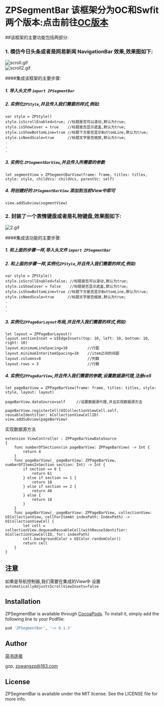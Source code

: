 # ZPSegmentBar 该框架分为OC和Swfit两个版本:点击前往[OC版本](https://github.com/Guanzhangpeng/ZPSegmentBarOC)


##该框架的主要功能包括两部分:

### 1. 模仿今日头条或者是网易新闻 NavigationBar 效果,效果图如下:
 
![scroll.gif](http://upload-images.jianshu.io/upload_images/1154433-56621400635e2bf0.gif?imageMogr2/auto-orient/strip)                           
![scroll2.gif](http://upload-images.jianshu.io/upload_images/1154433-5e2d81b327126e04.gif?imageMogr2/auto-orient/strip)


####集成该框架的主要步骤:

##### 1. 导入头文件 `import ZPSegmentBar`
##### 2. 实例化`ZPStyle`,并且传入我们需要的样式,例如:
```
var style = ZPStyle()
style.isScrollEnabled=true; //标题是否可以滚动,默认为true;
style.isShowCover = true    //标题是否显示遮盖,默认为true;
style.isShowBottomLine=true //标题下方是否显示BottomLine,默认为true;
style.isNeedScale=true      //标题文字是否缩放,默认为true;
.
.
.
```
##### 3. 实例化 `ZPSegmentBarView`,并且传入所需要的参数
```
let segmentView = ZPSegmentBarView(frame: frame, titles: titles, style: style, childVcs: childVcs, parentVc: self)
```
##### 4. 将创建好的 `ZPSegmentBarView` 添加到当前View中即可
```
view.addSubview(segmentView)
```

 
### 2. 封装了一个表情键盘或者是礼物键盘,效果图如下:
 
![2.gif](http://upload-images.jianshu.io/upload_images/1154433-09d3c6d7b0a93d86.gif?imageMogr2/auto-orient/strip)

####集成该功能的主要步骤:
##### 1. 和上面的步骤一样,导入头文件 `import ZPSegmentBar`
##### 2. 和上面的步骤一样,实例化`ZPStyle`,并且传入我们需要的样式,例如:
```
var style = ZPStyle()
style.isScrollEnabled=false; //标题是否可以滚动,默认为true;
style.isShowCover = false    //标题是否显示遮盖,默认为true;
style.isShowBottomLine=true //标题下方是否显示BottomLine,默认为true;
style.isNeedScale=true      //标题文字是否缩放,默认为true;
.
.
.
```
##### 3. 实例化`ZPPageBarLayout`布局,并且传入我们需要的样式,例如:
```
let layout = ZPPageBarLayout()
layout.sectionInset = UIEdgeInsets(top: 10, left: 10, bottom: 10, right: 10)
layout.minimumLineSpacing=10         //行距
layout.minimumInteritemSpacing=10    //item之间的间距
layout.columns=8                     //列数
layout.rows = 3                      //行数
```
##### 4. 实例化`ZPPageBarView`,并且传入我们需要的参数,设置数据源代理,注册cell
```
let pageBarView = ZPPageBarView(frame: frame, titles: titles, style: style, layout: layout)

pageBarView.dataSource=self     //设置数据源代理,并且实现数据源方法

pageBarView.registerCell(UICollectionViewCell.self, reusableIdentifier: kCollectionViewCellID)
view.addSubview(pageBarView)

```
实现数据源方法

```
extension ViewController : ZPPageBarViewDataSource
{
    func numberOfSections(in pageBarView: ZPPageBarView) -> Int {
        return 4
    }
    func pageBarView(_ pageBarView: ZPPageBarView, numberOfItemsInSection section: Int) -> Int {
        if section == 0 {
            return 61
        } else if section == 1 {
            return 18
        } else if section == 2 {
            return 40
        } else {
            return 18
        }
    }
    func pageBarView(_ pageBarView: ZPPageBarView, collectionView: UICollectionView, cellForItemAt indexPath: IndexPath) -> UICollectionViewCell {
        let cell = collectionView.dequeueReusableCell(withReuseIdentifier: kCollectionViewCellID, for: indexPath)
        cell.backgroundColor = UIColor.randomColor()
        return cell
    }
}
```


## 注意
如果是导航控制器,我们需要在集成的View中 设置 ` automaticallyAdjustsScrollViewInsets=false`

## Installation

ZPSegmentBar is available through [CocoaPods](http://cocoapods.org). To install
it, simply add the following line to your Podfile:

```ruby
pod 'ZPSegmentBar', '~> 0.1.3'
```

## Author
[简书连接](http://www.jianshu.com/u/68bedf0c5c86)

gzp, zswangzp@163.com

## License

ZPSegmentBar is available under the MIT license. See the LICENSE file for more info.


